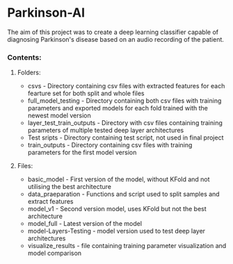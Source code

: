 # Parkinson-AI

The aim of this project was to create a deep learning classifier capable of diagnosing Parkinson's disease based on an audio recording of the patient. 

### Contents:
1. Folders:
    * csvs - Directory containing csv files with extracted features for each fearture set for both split and whole files
    * full_model_testing - Directory containing both csv files with training parameters and exported models for each fold trained with the newest model version
    * layer_test_train_outputs - Directory with csv files containing training parameters of multiple tested deep layer architectures
    * Test sripts - Directory containing test script, not used in final project
    * train_outputs - Directory containing csv files with training parameters for the first model version

2. Files:
    * basic_model - First version of the model, without KFold and not utilising the best architecture
    * data_praeparation - Functions and script used to split samples and extract features
    * model_v1 - Second version model, uses KFold but not the best architecture
    * model_full - Latest version of the model
    * model-Layers-Testing - model version used to test deep layer architectures
    * visualize_results - file containing training parameter visualization and model comparison
